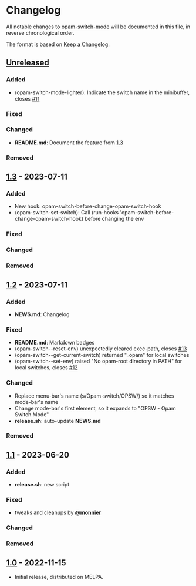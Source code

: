 # Changelog

All notable changes to [opam-switch-mode](https://github.com/ProofGeneral/opam-switch-mode)
will be documented in this file, in reverse chronological order.

The format is based on [Keep a Changelog](https://keepachangelog.com/en/1.0.0/).

## [Unreleased]

### Added

- (opam-switch-mode-lighter): Indicate the switch name in the minibuffer, closes [#11](https://github.com/ProofGeneral/opam-switch-mode/issues/11)

### Fixed

### Changed

- **README.md**: Document the feature from [1.3]

### Removed

## [1.3] - 2023-07-11

### Added

- New hook: opam-switch-before-change-opam-switch-hook
- (opam-switch-set-switch): Call (run-hooks 'opam-switch-before-change-opam-switch-hook) before changing the env

### Fixed

### Changed

### Removed

## [1.2] - 2023-07-11

### Added

- **NEWS.md**: Changelog

### Fixed

- **README.md**: Markdown badges
- (opam-switch--reset-env) unexpectedly cleared exec-path, closes [#13](https://github.com/ProofGeneral/opam-switch-mode/issues/13)
- (opam-switch--get-current-switch) returned "_opam" for local switches
- (opam-switch--set-env) raised "No opam-root directory in PATH" for local switches, closes [#12](https://github.com/ProofGeneral/opam-switch-mode/issues/12)

### Changed

- Replace menu-bar's name (s/Opam-switch/OPSW/) so it matches mode-bar's name
- Change mode-bar's first element, so it expands to "OPSW - Opam Switch Mode"
- **release.sh**: auto-update **NEWS.md**

### Removed

## [1.1] - 2023-06-20

### Added

- **release.sh**: new script

### Fixed

- tweaks and cleanups by [**@monnier**](https://github.com/monnier)

### Changed

### Removed

## [1.0] - 2022-11-15

- Initial release, distributed on MELPA.

<!-- bottom -->
[Unreleased]: https://github.com/ProofGeneral/opam-switch-mode/compare/1.3...HEAD
[1.3]: https://github.com/ProofGeneral/opam-switch-mode/compare/1.2...1.3
[1.2]: https://github.com/ProofGeneral/opam-switch-mode/compare/1.1...1.2
[1.1]: https://github.com/ProofGeneral/opam-switch-mode/compare/1.0...1.1
[1.0]: https://github.com/ProofGeneral/opam-switch-mode/releases/tag/1.0
